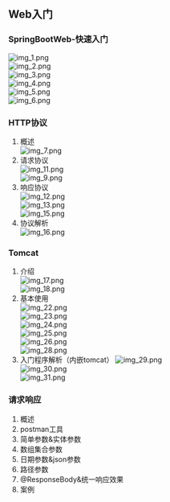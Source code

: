 ##  Web入门     

###  SpringBootWeb-快速入门  
![img_1.png](img_1.png)  
![img_2.png](img_2.png)  
![img_3.png](img_3.png)  
![img_4.png](img_4.png)  
![img_5.png](img_5.png)  
![img_6.png](img_6.png)  
###  HTTP协议  
1.  概述  
![img_7.png](img_7.png)  
2.  请求协议  
![img_11.png](img_11.png)  
![img_9.png](img_9.png)  
3.  响应协议  
![img_12.png](img_12.png)  
![img_13.png](img_13.png)  
![img_15.png](img_15.png)  
4.  协议解析  
![img_16.png](img_16.png)  
###  Tomcat  
1.  介绍  
![img_17.png](img_17.png)  
![img_18.png](img_18.png)  
2.  基本使用  
![img_22.png](img_22.png)  
![img_23.png](img_23.png)  
![img_24.png](img_24.png)  
![img_25.png](img_25.png)  
![img_26.png](img_26.png)  
![img_28.png](img_28.png)  
3.  入门程序解析（内嵌tomcat） 
![img_29.png](img_29.png)  
![img_30.png](img_30.png)  
![img_31.png](img_31.png)  
###  请求响应  
1.  概述  
2.  postman工具  
3.  简单参数&实体参数  
4.  数组集合参数  
5.  日期参数&json参数  
6.  路径参数  
7.  @ResponseBody&统一响应效果  
8.  案例  
 